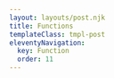 ```yaml
---
layout: layouts/post.njk
title: Functions
templateClass: tmpl-post
eleventyNavigation:
  key: Function
  order: 11
---
```

<script>

function outputMessage() {
    console.log('Output Message');
};

console.log('Task 1 Start');
console.log('-------------');

outputMessage():

console.log('-------------');
console.log('Task 1 End');

console.log('-----------------------------------')

function combineStrings(string1, string2) {
    console.log(fName + "" + lName);
}

console.log('Task 2 Start')
console.log('--------------');

    var fName= 'Jesper';
    var lName= 'Spangberg';
combineStrings('fName', 'lName'):

console.log('--------------');
console.log('Task 2 End');

</script>